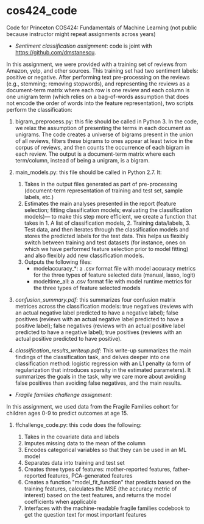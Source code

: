 # cos424_code

Code for Princeton COS424: Fundamentals of Machine Learning (not public because instructor might repeat assignments across years)

- *Sentiment classification assignment*: code is joint with https://github.com/dmstanescu.

In this assignment, we were provided with a training set of reviews from Amazon, yelp, and other sources. This training set had two sentiment labels: positive or negative. After performing text pre-processing on the reviews (e.g., stemming; removing stopwords), and representing the reviews as a document-term matrix where each row is one review and each column is one unigram term (which relies on a bag-of-words assumption that does not encode the order of words into the feature representation), two scripts perform the classification:

1. bigram_preprocess.py: this file should be called in Python 3. In the code, we 	relax the assumption of presenting the terms in each document as unigrams. The 		code creates a universe of bigrams present in the union of all reviews, filters 	these bigrams to ones appear at least twice in 	the corpus of reviews, and then 	counts the occurrence of each bigram in each review. The output is a document-term 	matrix where each term/column, instead of being a unigram, is a bigram.

2. main_models.py: this file should be called in Python 2.7. It:
	1. Takes in the output files generated as part of pre-processing 			(document-term 	representation of training and test set, sample labels, 		etc.)
	2. Estimates the main analyses presented in the report (feature selection; 		fitting classification models; evaluating the classification models)— to 		make this step more efficient, we create a function that takes in 1. A 			list of classification models, 2. Training data/labels, 3. Test data, and 		then iterates through the classification models and stores the 
	predicted labels for the test data. This helps us flexibly switch between 		training and test datasets (for instance, ones on which we have performed 		feature selection prior to model fitting) and also flexibly add new 			classification models.
	3. Outputs the following files:
		- modelaccuracy_*: a .csv format file with model accuracy metrics 			for the three types of feature selected data (manual, lasso, 				logit)
		- modeltime_all: a .csv format file with model runtime metrics for 			the three types of feature selected models
	
3. *confusion_summary.pdf*: this summarizes four confusion matrix metrices across the classification models: true negatives (reviews with an actual negative label predicted to have a negative label); false positives (reviews with an actual negative label predicted to have a positive label); false negatives (reviews with an actual positive label predicted to have a negative label); true positives (reviews with an actual positive predicted to have positive). 

4.  *classification_results_writeup.pdf*: This write-up summarizes the main findings of the classification task, and delves deeper into one classification method: logistic regression with an L1 penalty (a form of regularization that introduces sparsity in the estimated parameters). It summarizes the goals in the task, why we care more about avoiding false positives than avoiding false negatives, and the main results.


- *Fragile families challenge assignment*: 

In this assignment, we used data from the Fragile Families cohort for children ages 0-9 to predict outcomes at age 15. 

1. ffchallenge_code.py: this code does the following:

	1. Takes in the covariate data and labels 
	2. Imputes missing data to the mean of the column
	3. Encodes categorical variables so that they can be used in an ML model
	4. Separates data into training and test set
	5. Creates three types of features: mother-reported features, father-reported features, PCA-generated features
	6. Creates a function "model_fit_function" that predicts based on the training features, calculates the MSE (the accuracy metric of interest) based on the test features, and returns the model coefficients when applicable
	7. Interfaces with the machine-readable fragile families codebook to get the question text for most important features 


